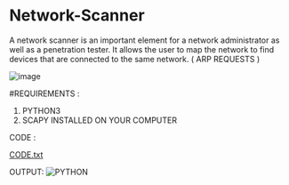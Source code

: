 # Network-Scanner
A network scanner is an important element for a network administrator as well as a penetration tester. It allows the user to map the network to find devices that are connected to the same network.
                                       ( ARP REQUESTS )
                                       
![image](https://user-images.githubusercontent.com/90146929/152850112-586c0d1e-2d27-42f3-83b6-da98d95312d4.png)


#REQUIREMENTS :

1. PYTHON3
2. SCAPY INSTALLED ON YOUR COMPUTER



CODE :

[CODE.txt](https://github.com/Masterchief8888/Network-Scanner/files/8017835/code.txt)










OUTPUT:
![PYTHON](https://user-images.githubusercontent.com/90146929/152851166-a0c010ce-0c39-4073-9d64-4a49b0353857.JPG)




    

